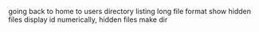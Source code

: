 going back to home to users directory
listing long file format
show hidden files
display id numerically, hidden files
make dir
